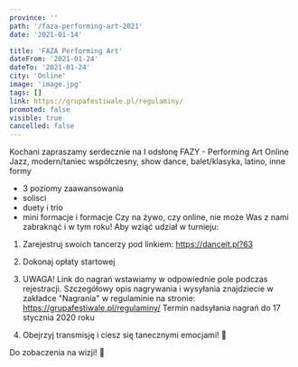 ```yaml
---
province: ''
path: '/faza-performing-art-2021'
date: '2021-01-14'

title: 'FAZA Performing Art'
dateFrom: '2021-01-24'
dateTo: '2021-01-24'
city: 'Online'
image: 'image.jpg'
tags: []
link: https://grupafestiwale.pl/regulaminy/
promoted: false
visible: true
cancelled: false
---
```

Kochani zapraszamy serdecznie na I odsłonę FAZY - Performing Art Online
Jazz, modern/taniec współczesny, show dance, balet/klasyka, latino, inne formy
- 3 poziomy zaawansowania
- solisci
- duety i trio
- mini formacje i formacje
Czy na żywo, czy online, nie może Was z nami zabraknąć i w tym roku!
Aby wziąć udział w turnieju:
1. Zarejestruj swoich tancerzy pod linkiem: https://danceit.pl?63
2. Dokonaj opłaty startowej

3. UWAGA! Link do nagrań wstawiamy w odpowiednie pole podczas rejestracji.
Szczegółowy opis nagrywania i wysyłania znajdziecie w zakładce "Nagrania" w regulaminie na stronie: https://grupafestiwale.pl/regulaminy/
Termin nadsyłania nagrań do 17 stycznia 2020 roku
4. Obejrzyj transmisję i ciesz się tanecznymi emocjami! 🙂

Do zobaczenia na wizji! 🙂